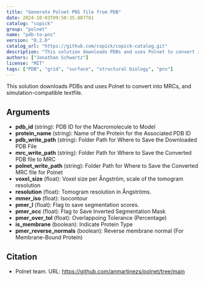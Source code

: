 ```yaml
---
title: "Generate Polnet PNS file from PDB"
date: 2024-10-03T09:50:35.807781
catalog: "copick"
group: "polnet"
name: "pdb-to-pns"
version: "0.2.0"
catalog_url: "https://github.com/copick/copick-catalog.git"
description: "This solution downloads PDBs and uses Polnet to convert into MRCs, and simulation-compatible textfile."
authors: ["Jonathan Schwartz"]
license: "MIT"
tags: ["PDB", "grid", "surface", "structural biology", "pns"]
---
```


This solution downloads PDBs and uses Polnet to convert into MRCs, and simulation-compatible textfile.

## Arguments

- **pdb_id** (string): PDB ID for the Macromolecule to Model
- **protein_name** (string): Name of the Protein for the Associated PDB ID
- **pdb_write_path** (string): Folder Path for Where to Save the Downloaded PDB File
- **mrc_write_path** (string): Folder Path for Where to Save the Converted PDB file to MRC
- **polnet_write_path** (string): Folder Path for Where to Save the Converted MRC file for Polnet
- **voxel_size** (float): Voxel size per Ångström, scale of the tomogram resolution
- **resolution** (float): Tomogram resolution in Ångströms.
- **mmer_iso** (float): Isocontour
- **pmer_l** (float): Flag to save segmentation scores.
- **pmer_occ** (float): Flag to Save Inverted Segmentation Mask
- **pmer_over_tol** (float): Overlappoing Tolerance (Percentage)
- **is_membrane** (boolean): Indicate Protein Type
- **pmer_reverse_normals** (boolean): Reverse membrane normal (For Membrane-Bound Protein)

## Citation

- Polnet team.
  URL: https://github.com/anmartinezs/polnet/tree/main

